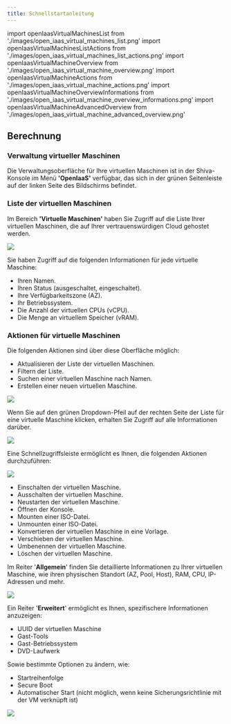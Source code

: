 ```yaml
---
title: Schnellstartanleitung
---
```

import openIaasVirtualMachinesList from './images/open_iaas_virtual_machines_list.png'
import openIaasVirtualMachinesListActions from './images/open_iaas_virtual_machines_list_actions.png'
import openIaasVirtualMachineOverview from './images/open_iaas_virtual_machine_overview.png'
import openIaasVirtualMachineActions from './images/open_iaas_virtual_machine_actions.png'
import openIaasVirtualMachineOverviewInformations from './images/open_iaas_virtual_machine_overview_informations.png'
import openIaasVirtualMachineAdvancedOverview from './images/open_iaas_virtual_machine_advanced_overview.png'

## Berechnung

### Verwaltung virtueller Maschinen

Die Verwaltungsoberfläche für Ihre virtuellen Maschinen ist in der Shiva-Konsole im Menü __'OpenIaaS'__ verfügbar, das sich in der grünen Seitenleiste auf der linken Seite des Bildschirms befindet.

### Liste der virtuellen Maschinen

Im Bereich __'Virtuelle Maschinen'__ haben Sie Zugriff auf die Liste Ihrer virtuellen Maschinen, die auf Ihrer vertrauenswürdigen Cloud gehostet werden.

<img src={openIaasVirtualMachinesList} />

Sie haben Zugriff auf die folgenden Informationen für jede virtuelle Maschine:

- Ihren Namen.
- Ihren Status (ausgeschaltet, eingeschaltet).
- Ihre Verfügbarkeitszone (AZ).
- Ihr Betriebssystem.
- Die Anzahl der virtuellen CPUs (vCPU).
- Die Menge an virtuellem Speicher (vRAM).

### Aktionen für virtuelle Maschinen

Die folgenden Aktionen sind über diese Oberfläche möglich:

- Aktualisieren der Liste der virtuellen Maschinen.
- Filtern der Liste.
- Suchen einer virtuellen Maschine nach Namen.
- Erstellen einer neuen virtuellen Maschine.

<img src={openIaasVirtualMachinesListActions} />

Wenn Sie auf den grünen Dropdown-Pfeil auf der rechten Seite der Liste für eine virtuelle Maschine klicken, erhalten Sie Zugriff auf alle Informationen darüber.

<img src={openIaasVirtualMachineOverview} />

Eine Schnellzugriffsleiste ermöglicht es Ihnen, die folgenden Aktionen durchzuführen:

<img src={openIaasVirtualMachineActions} />

- Einschalten der virtuellen Maschine.
- Ausschalten der virtuellen Maschine.
- Neustarten der virtuellen Maschine.
- Öffnen der Konsole.
- Mounten einer ISO-Datei.
- Unmounten einer ISO-Datei.
- Konvertieren der virtuellen Maschine in eine Vorlage.
- Verschieben der virtuellen Maschine.
- Umbenennen der virtuellen Maschine.
- Löschen der virtuellen Maschine.

Im Reiter '__Allgemein__' finden Sie detaillierte Informationen zu Ihrer virtuellen Maschine, wie ihren physischen Standort (AZ, Pool, Host), RAM, CPU, IP-Adressen und mehr.

<img src={openIaasVirtualMachineOverviewInformations} />

Ein Reiter '__Erweitert__' ermöglicht es Ihnen, spezifischere Informationen anzuzeigen:

- UUID der virtuellen Maschine
- Gast-Tools
- Gast-Betriebssystem
- DVD-Laufwerk

Sowie bestimmte Optionen zu ändern, wie:

- Startreihenfolge
- Secure Boot
- Automatischer Start (nicht möglich, wenn keine Sicherungsrichtlinie mit der VM verknüpft ist)

<img src={openIaasVirtualMachineAdvancedOverview} />
